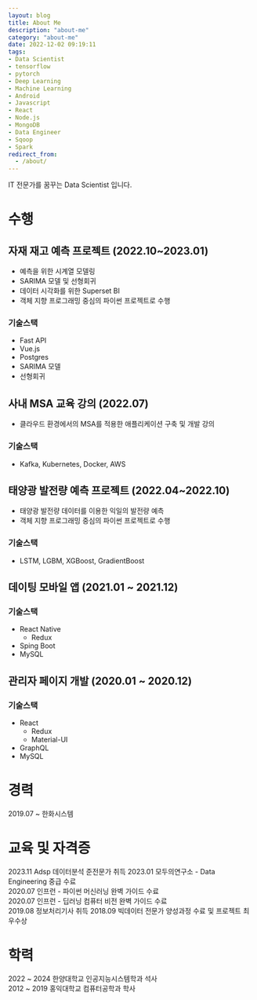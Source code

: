 ```yaml
---
layout: blog
title: About Me
description: "about-me"
category: "about-me"
date: 2022-12-02 09:19:11
tags: 
- Data Scientist
- tensorflow
- pytorch
- Deep Learning
- Machine Learning
- Android
- Javascript
- React
- Node.js
- MongoDB
- Data Engineer
- Sqoop
- Spark
redirect_from:
  - /about/
---
```

IT 전문가를 꿈꾸는 Data Scientist 입니다.
# 수행

## 자재 재고 예측 프로젝트 (2022.10~2023.01)
- 예측을 위한 시계열 모델링 
- SARIMA 모델 및 선형회귀
- 데이터 시각화를 위한 Superset BI
- 객체 지향 프로그래밍 중심의 파이썬 프로젝트로 수행

### 기술스택
- Fast API
- Vue.js
- Postgres
- SARIMA 모델
- 선형회귀

## 사내 MSA 교육 강의 (2022.07)
- 클라우드 환경에서의 MSA를 적용한 애플리케이션 구축 및 개발 강의

### 기술스택
- Kafka, Kubernetes, Docker, AWS 

## 태양광 발전량 예측 프로젝트 (2022.04~2022.10)
- 태양광 발전량 데이터를 이용한 익일의 발전량 예측
- 객체 지향 프로그래밍 중심의 파이썬 프로젝트로 수행

### 기술스택
- LSTM, LGBM, XGBoost, GradientBoost

## 데이팅 모바일 앱 (2021.01 ~ 2021.12)

### 기술스택
- React Native
  - Redux
- Sping Boot
- MySQL

## 관리자 페이지 개발 (2020.01 ~ 2020.12)

### 기술스택
- React
  - Redux
  - Material-UI
- GraphQL
- MySQL

# 경력
2019.07 ~ 한화시스템    

# 교육 및 자격증
2023.11 Adsp 데이터분석 준전문가 취득
2023.01 모두의연구소 - Data Engineering 중급 수료    
2020.07 인프런 - 파이썬 머신러닝 완벽 가이드 수료  
2020.07 인프런 - 딥러닝 컴퓨터 비전 완벽 가이드 수료  
2019.08 정보처리기사 취득
2018.09 빅데이터 전문가 양성과정 수료 및 프로젝트 최우수상  

# 학력
2022 ~ 2024 한양대학교 인공지능시스템학과 석사  
2012 ~ 2019 홍익대학교 컴퓨터공학과 학사